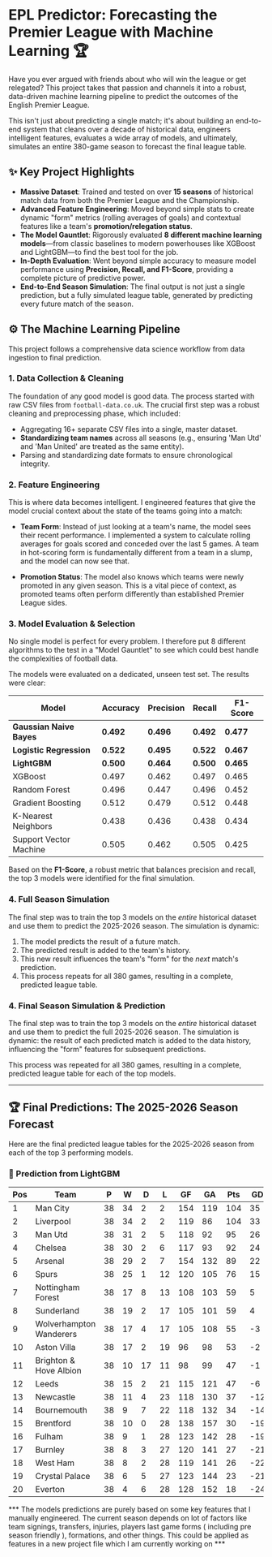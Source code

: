 #  EPL Predictor: Forecasting the Premier League with Machine Learning 🏆

Have you ever argued with friends about who will win the league or get relegated? This project takes that passion and channels it into a robust, data-driven machine learning pipeline to predict the outcomes of the English Premier League.

This isn't just about predicting a single match; it's about building an end-to-end system that cleans over a decade of historical data, engineers intelligent features, evaluates a wide array of models, and ultimately, simulates an entire 380-game season to forecast the final league table.

## ✨ Key Project Highlights

* **Massive Dataset**: Trained and tested on over **15 seasons** of historical match data from both the Premier League and the Championship.
* **Advanced Feature Engineering**: Moved beyond simple stats to create dynamic "form" metrics (rolling averages of goals) and contextual features like a team's **promotion/relegation status**.
* **The Model Gauntlet**: Rigorously evaluated **8 different machine learning models**—from classic baselines to modern powerhouses like XGBoost and LightGBM—to find the best tool for the job.
* **In-Depth Evaluation**: Went beyond simple accuracy to measure model performance using **Precision, Recall, and F1-Score**, providing a complete picture of predictive power.
* **End-to-End Season Simulation**: The final output is not just a single prediction, but a fully simulated league table, generated by predicting every future match of the season.

## ⚙️ The Machine Learning Pipeline

This project follows a comprehensive data science workflow from data ingestion to final prediction.

### 1. Data Collection & Cleaning

The foundation of any good model is good data. The process started with raw CSV files from `football-data.co.uk`. The crucial first step was a robust cleaning and preprocessing phase, which included:
* Aggregating 16+ separate CSV files into a single, master dataset.
* **Standardizing team names** across all seasons (e.g., ensuring 'Man Utd' and 'Man United' are treated as the same entity).
* Parsing and standardizing date formats to ensure chronological integrity.

### 2. Feature Engineering

This is where data becomes intelligent. I engineered features that give the model crucial context about the state of the teams going into a match:

* **Team Form**: Instead of just looking at a team's name, the model sees their recent performance. I implemented a system to calculate rolling averages for goals scored and conceded over the last 5 games. A team in hot-scoring form is fundamentally different from a team in a slump, and the model can now see that.

* **Promotion Status**: The model also knows which teams were newly promoted in any given season. This is a vital piece of context, as promoted teams often perform differently than established Premier League sides.

### 3. Model Evaluation & Selection

No single model is perfect for every problem. I therefore put 8 different algorithms to the test in a "Model Gauntlet" to see which could best handle the complexities of football data.

The models were evaluated on a dedicated, unseen test set. The results were clear:

| Model                  | Accuracy | Precision | Recall   | F1-Score |
| ---------------------- | -------- | --------- | -------- | -------- |
| **Gaussian Naive Bayes** | **0.492** | **0.496** | **0.492** | **0.477** |
| **Logistic Regression** | **0.522** | **0.495** | **0.522** | **0.467** |
| **LightGBM** | **0.500** | **0.464** | **0.500** | **0.465** |
| XGBoost                | 0.497    | 0.462     | 0.497    | 0.465    |
| Random Forest          | 0.496    | 0.447     | 0.496    | 0.452    |
| Gradient Boosting      | 0.512    | 0.479     | 0.512    | 0.448    |
| K-Nearest Neighbors    | 0.438    | 0.436     | 0.438    | 0.434    |
| Support Vector Machine | 0.505    | 0.462     | 0.505    | 0.425    |

Based on the **F1-Score**, a robust metric that balances precision and recall, the top 3 models were identified for the final simulation.

### 4. Full Season Simulation

The final step was to train the top 3 models on the *entire* historical dataset and use them to predict the 2025-2026 season. The simulation is dynamic:
1.  The model predicts the result of a future match.
2.  The predicted result is added to the team's history.
3.  This new result influences the team's "form" for the *next* match's prediction.
4.  This process repeats for all 380 games, resulting in a complete, predicted league table.

### 4. Final Season Simulation & Prediction

The final step was to train the top 3 models on the *entire* historical dataset and use them to predict the full 2025-2026 season. The simulation is dynamic: the result of each predicted match is added to the data history, influencing the "form" features for subsequent predictions.

This process was repeated for all 380 games, resulting in a complete, predicted league table for each of the top models.

---

## 🏆 Final Predictions: The 2025-2026 Season Forecast

Here are the final predicted league tables for the 2025-2026 season from each of the top 3 performing models.

### 🥉 Prediction from LightGBM

| Pos | Team                      | P  | W  | D  | L  | GF  | GA  | Pts | GD  |
| --- | ------------------------- | -- | -- | -- | -- | --- | --- | --- | --- |
| 1   | Man City                  | 38 | 34 | 2  | 2  | 154 | 119 | 104 | 35  |
| 2   | Liverpool                 | 38 | 34 | 2  | 2  | 119 | 86  | 104 | 33  |
| 3   | Man Utd                   | 38 | 31 | 2  | 5  | 118 | 92  | 95  | 26  |
| 4   | Chelsea                   | 38 | 30 | 2  | 6  | 117 | 93  | 92  | 24  |
| 5   | Arsenal                   | 38 | 29 | 2  | 7  | 154 | 132 | 89  | 22  |
| 6   | Spurs                     | 38 | 25 | 1  | 12 | 120 | 105 | 76  | 15  |
| 7   | Nottingham Forest         | 38 | 17 | 8  | 13 | 108 | 103 | 59  | 5   |
| 8   | Sunderland                | 38 | 19 | 2  | 17 | 105 | 101 | 59  | 4   |
| 9   | Wolverhampton Wanderers   | 38 | 17 | 4  | 17 | 105 | 108 | 55  | -3  |
| 10  | Aston Villa               | 38 | 17 | 2  | 19 | 96  | 98  | 53  | -2  |
| 11  | Brighton & Hove Albion    | 38 | 10 | 17 | 11 | 98  | 99  | 47  | -1  |
| 12  | Leeds                     | 38 | 15 | 2  | 21 | 115 | 121 | 47  | -6  |
| 13  | Newcastle                 | 38 | 11 | 4  | 23 | 118 | 130 | 37  | -12 |
| 14  | Bournemouth               | 38 | 9  | 7  | 22 | 118 | 132 | 34  | -14 |
| 15  | Brentford                 | 38 | 10 | 0  | 28 | 138 | 157 | 30  | -19 |
| 16  | Fulham                    | 38 | 9  | 1  | 28 | 123 | 142 | 28  | -19 |
| 17  | Burnley                   | 38 | 8  | 3  | 27 | 120 | 141 | 27  | -21 |
| 18  | West Ham                  | 38 | 8  | 2  | 28 | 119 | 141 | 26  | -22 |
| 19  | Crystal Palace            | 38 | 6  | 5  | 27 | 123 | 144 | 23  | -21 |
| 20  | Everton                   | 38 | 4  | 6  | 28 | 128 | 152 | 18  | -24 |



*** The models predictions are purely based on some key features that I manually engineered. The current season depends on lot of factors like team signings, transfers, injuries, players last game forms ( including pre season friendly ), formations, and other things. This could be applied as features in a new project file which I am currently working on ***

